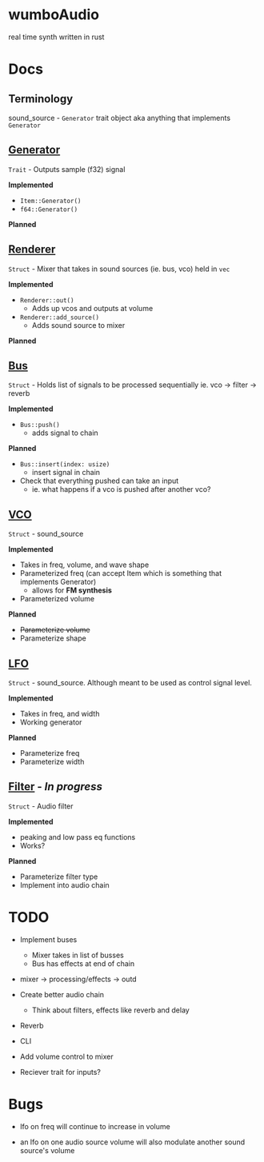 # wumboAudio
real time synth written in rust

# Docs

## Terminology
sound_source - `Generator` trait object aka anything that implements `Generator`  

## [Generator](src/generator.rs)
`Trait` - Outputs sample (f32) signal

**Implemented**
* `Item::Generator()`
* `f64::Generator()`

**Planned**


## [Renderer](src/mixer.rs)
`Struct` - Mixer that takes in sound sources (ie. bus, vco) held in `vec`

**Implemented**
* `Renderer::out()`
    *  Adds up vcos and outputs at volume  
* `Renderer::add_source()`
    * Adds sound source to mixer

**Planned**

## [Bus](src/bus.rs)
`Struct` - Holds list of signals to be processed sequentially ie. vco -> filter -> reverb

**Implemented**
* `Bus::push()`
    *  adds signal to chain

**Planned**
* `Bus::insert(index: usize)`
    * insert signal in chain
* Check that everything pushed can take an input
    * ie. what happens if a vco is pushed after another vco?

## [VCO](src/vco.rs)
`Struct` - sound_source

**Implemented**
* Takes in freq, volume, and wave shape
* Parameterized freq (can accept Item which is something that implements Generator)
    * allows for **FM synthesis**
* Parameterized volume

**Planned**
* ~~Parameterize volume~~
* Parameterize shape

## [LFO](src/lfo.rs)
`Struct` - sound_source. Although meant to be used as control signal level.

**Implemented**
* Takes in freq, and width
* Working generator

**Planned**
* Parameterize freq
* Parameterize width

## [Filter](src/filter.rs) - *In progress*
`Struct` - Audio filter

**Implemented**
* peaking and low pass eq functions
* Works?

**Planned**
* Parameterize filter type
* Implement into audio chain

# TODO
* Implement buses
    * Mixer takes in list of busses
    * Bus has effects at end of chain
* mixer -> processing/effects -> outd
* Create better audio chain
    * Think about filters, effects like reverb and delay

* Reverb

* CLI

* Add volume control to mixer

* Reciever trait for inputs?

# Bugs

* lfo on freq will continue to increase in volume

* an lfo on one audio source volume will also modulate another sound source's volume

